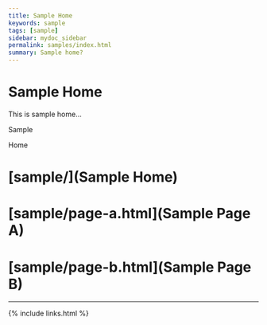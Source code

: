 ```yaml
---
title: Sample Home
keywords: sample
tags: [sample]
sidebar: mydoc_sidebar
permalink: samples/index.html
summary: Sample home?
---
```


# Sample Home

This is sample home...

Sample

Home

# [sample/](Sample Home)
# [sample/page-a.html](Sample Page A)
# [sample/page-b.html](Sample Page B)

---

{% include links.html %}



